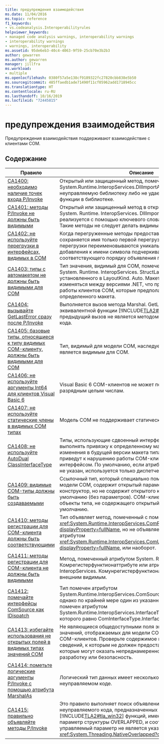 ```yaml
---
title: предупреждения взаимодействия
ms.date: 11/04/2016
ms.topic: reference
f1_keywords:
- vs.codeanalysis.Interoperabilityrules
helpviewer_keywords:
- managed code analysis warnings, interoperability warnings
- interoperability warnings
- warnings, interoperability
ms.assetid: 95de6eb3-40c4-4063-9f59-25cb70e3b2b3
author: gewarren
ms.author: gewarren
manager: jillfra
ms.workload:
- multiple
ms.openlocfilehash: 0380f57a5e138cf9189322fc27820cbb838e5b50
ms.sourcegitcommit: 485ffaedb1ade71490f11cf05962add1718945cc
ms.translationtype: HT
ms.contentlocale: ru-RU
ms.lasthandoff: 10/16/2019
ms.locfileid: "72445815"
---
```

# <a name="interoperability-warnings"></a>предупреждения взаимодействия

Предупреждения взаимодействия поддерживают взаимодействие с клиентами COM.

## <a name="in-this-section"></a>Содержание

| Правило | Описание |
| - | - |
| [CA1400: необходимо наличие точек входа P/Invoke](../code-quality/ca1400-p-invoke-entry-points-should-exist.md) | Открытый или защищенный метод, помеченный атрибутом System.Runtime.InteropServices.DllImportAttribute. Не удается найти неуправляемую библиотеку либо не удается сопоставить метод функции в библиотеке. |
| [CA1401: методы P/Invoke не должны быть видимыми](../code-quality/ca1401-p-invokes-should-not-be-visible.md) | Открытый или защищенный метод в открытом типе имеет атрибут System. Runtime. InteropServices. DllImportAttribute (также реализуется с помощью ключевого слова Declare в Visual Basic). Такие методы не следует делать видимыми. |
| [CA1402: не используйте перегрузки в интерфейсах, видимых в COM](../code-quality/ca1402-avoid-overloads-in-com-visible-interfaces.md) | Когда перегруженные методы предоставляются клиентам COM, сохраняется имя только первой перегрузки метода. Последующие перегрузки переименовываются уникальным образом путем добавления к имени символа подчеркивания (_) и целого числа, соответствующего порядку объявления перегрузки. |
| [CA1403: типы с автомакетом не должны быть видимыми для COM](../code-quality/ca1403-auto-layout-types-should-not-be-com-visible.md) | Тип значения, видимый для COM, помечен с помощью атрибута System. Runtime. InteropServices. StructLayoutAttribute, установленного в LayoutKind. Auto. Макет этих типов может изменяться между версиями .NET, что приведет к нарушению работы клиентов COM, которые предполагают наличие определенного макета. |
| [CA1404: вызывайте GetLastError сразу после P/Invoke](../code-quality/ca1404-call-getlasterror-immediately-after-p-invoke.md) | Выполняется вызов метода Marshal. GetLastWin32Error или эквивалентной функции [!INCLUDE[TLA2#tla_win32](../code-quality/includes/tla2sharptla_win32_md.md)] GetLastError, а предыдущий вызов не является методом вызова неуправляемого кода. |
| [CA1405: базовые типы, относящиеся к типу видимых COM-клиенту, должны быть видимыми для COM](../code-quality/ca1405-com-visible-type-base-types-should-be-com-visible.md) | Тип, видимый для модели COM, наследует от типа, который не является видимым для COM. |
| [CA1406: не используйте аргументы Int64 для клиентов Visual Basic 6](../code-quality/ca1406-avoid-int64-arguments-for-visual-basic-6-clients.md) | Visual Basic 6 COM-клиентов не может получить доступ к 64-разрядным целым числам. |
| [CA1407: не используйте статические члены в видимых COM типах](../code-quality/ca1407-avoid-static-members-in-com-visible-types.md) | Модель COM не поддерживает статические методы. |
| [CA1408: не используйте AutoDual ClassInterfaceType](../code-quality/ca1408-do-not-use-autodual-classinterfacetype.md) | Типы, использующие сдвоенный интерфейс, позволяют клиентам выполнять привязку к определенному макету интерфейса. Все изменения в будущей версии макета типа и в базовых типах приведут к нарушению работы COM-клиентов, связанных с интерфейсом. По умолчанию, если атрибут ClassInterfaceAttribute не указан, используется только диспетчерский интерфейс. |
| [CA1409: видимые COM-типы должны быть создаваемыми](../code-quality/ca1409-com-visible-types-should-be-creatable.md) | Ссылочный тип, который специально помечен как видимый для модели COM, содержит открытый параметризованный конструктор, но не содержит открытого конструктора по умолчанию (без параметров). COM-клиенты не могут создавать объекты типа, не содержащего открытый конструктор по умолчанию. |
| [CA1410: методы регистрации для COM-клиента должны быть соответствующими](../code-quality/ca1410-com-registration-methods-should-be-matched.md) | Тип объявляет метод, помеченный с помощью атрибута <xref:System.Runtime.InteropServices.ComRegisterFunctionAttribute?displayProperty=fullName>, но не объявляет метод, помеченный атрибутом <xref:System.Runtime.InteropServices.ComUnregisterFunctionAttribute?displayProperty=fullName>, или наоборот. |
| [CA1411: методы регистрации для COM-клиента не должны быть видимыми](../code-quality/ca1411-com-registration-methods-should-not-be-visible.md) | Метод, помеченный атрибутом System. Runtime. InteropServices. Комрегистерфунктионаттрибуте или атрибутом System. Runtime. InteropServices. Комунрегистерфунктионаттрибуте, является внешним видимым. |
| [CA1412: помечайте интерфейсы ComSource как IDispatch](../code-quality/ca1412-mark-comsource-interfaces-as-idispatch.md) | Тип помечен атрибутом System.Runtime.InteropServices.ComSourceInterfacesAttribute, однако по крайней мере один из указанных интерфейсов не помечен атрибутом System.Runtime.InteropServices.InterfaceTypeAttribute, значение которого равно ComInterfaceType.InterfaceIsIDispatch. |
| [CA1413: избегайте использования не открытых полей в видимых типах значений COM](../code-quality/ca1413-avoid-non-public-fields-in-com-visible-value-types.md) | Не являющиеся общедоступными поля экземпляров типов значений, отображаемых для модели COM, отображаются для COM-клиентов. Проверьте содержимое полей на наличие сведений, к которым не должен предоставляться доступ или которые могут оказать непреднамеренное воздействие на разработку или безопасность. |
| [CA1414: пометьте логические аргументы P/Invoke с помощью атрибута MarshalAs](../code-quality/ca1414-mark-boolean-p-invoke-arguments-with-marshalas.md) | Логический тип данных имеет несколько представлений в неуправляемом коде. |
| [CA1415: правильно объявляйте методы P/Invoke](../code-quality/ca1415-declare-p-invokes-correctly.md) | Это правило выполняет поиск объявлений методов вызова неуправляемого кода, предназначенных для [!INCLUDE[TLA2#tla_win32](../code-quality/includes/tla2sharptla_win32_md.md)] функций, имеющих указатель на параметр структуры OVERLAPPED, и соответствующий управляемый параметр не является указателем на структуру <xref:System.Threading.NativeOverlapped?displayProperty=fullName>. |
